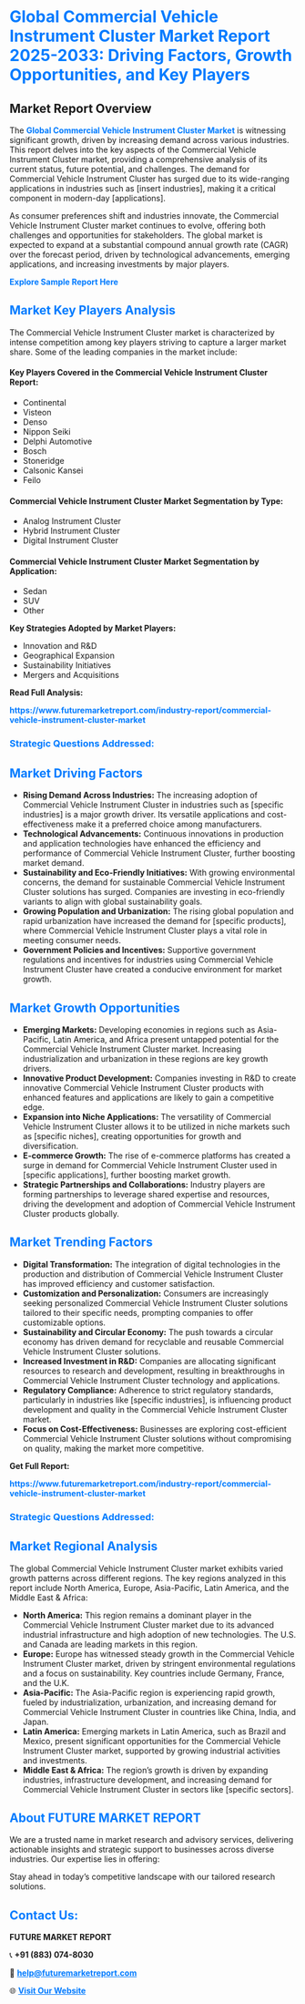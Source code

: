 <h1 style="color: #007BFF;">Global Commercial Vehicle Instrument Cluster Market Report 2025-2033: Driving Factors, Growth Opportunities, and Key Players</h1>

<section id="overview">
<h2>Market Report Overview</h2>
<p>The <a href="https://www.futuremarketreport.com/industry-report/commercial-vehicle-instrument-cluster-market" style="color: #007BFF; text-decoration: none;"><strong>Global Commercial Vehicle Instrument Cluster Market</strong></a> is witnessing significant growth, driven by increasing demand across various industries. This report delves into the key aspects of the Commercial Vehicle Instrument Cluster market, providing a comprehensive analysis of its current status, future potential, and challenges. The demand for Commercial Vehicle Instrument Cluster has surged due to its wide-ranging applications in industries such as [insert industries], making it a critical component in modern-day [applications].</p>
<p>As consumer preferences shift and industries innovate, the Commercial Vehicle Instrument Cluster market continues to evolve, offering both challenges and opportunities for stakeholders. The global market is expected to expand at a substantial compound annual growth rate (CAGR) over the forecast period, driven by technological advancements, emerging applications, and increasing investments by major players.</p>
</section>

<section id="overview">
<p><a href="https://www.futuremarketreport.com/request-sample/reportId=87007" style="color: #007BFF; text-decoration: none;"><strong>Explore Sample Report Here</strong></a></p>
</section>

<section id="key-players">
<h2 style="color: #007BFF;">Market Key Players Analysis</h2>
<p>The Commercial Vehicle Instrument Cluster market is characterized by intense competition among key players striving to capture a larger market share. Some of the leading companies in the market include:</p>
<h4>Key Players Covered in the Commercial Vehicle Instrument Cluster Report:</h4>
<ul><li>Continental</li><li>Visteon</li><li>Denso</li><li>Nippon Seiki</li><li>Delphi Automotive</li><li>Bosch</li><li>Stoneridge</li><li>Calsonic Kansei</li><li>Feilo</li></ul>
<h4>Commercial Vehicle Instrument Cluster Market Segmentation by Type:</h4>
<ul><li>Analog Instrument Cluster</li><li>Hybrid Instrument Cluster</li><li>Digital Instrument Cluster</li></ul>

<h4>Commercial Vehicle Instrument Cluster Market Segmentation by Application:</h4>
<ul><li>Sedan</li><li>SUV</li><li>Other</li></ul>
<p><strong>Key Strategies Adopted by Market Players:</strong></p>
<ul>
<li>Innovation and R&D</li>
<li>Geographical Expansion</li>
<li>Sustainability Initiatives</li>
<li>Mergers and Acquisitions</li>
</ul>
</section>

<section>
<p><strong>Read Full Analysis: </strong></p><a href="https://www.futuremarketreport.com/industry-report/commercial-vehicle-instrument-cluster-market" style="color: #007BFF; text-decoration: none;"><strong>https://www.futuremarketreport.com/industry-report/commercial-vehicle-instrument-cluster-market</strong></a>
<h3 style="color: #007BFF;">Strategic Questions Addressed:</h3>
</section>

<section id="driving-factors">
<h2 style="color: #007BFF;">Market Driving Factors</h2>
<ul>
<li><strong>Rising Demand Across Industries:</strong> The increasing adoption of Commercial Vehicle Instrument Cluster in industries such as [specific industries] is a major growth driver. Its versatile applications and cost-effectiveness make it a preferred choice among manufacturers.</li>
<li><strong>Technological Advancements:</strong> Continuous innovations in production and application technologies have enhanced the efficiency and performance of Commercial Vehicle Instrument Cluster, further boosting market demand.</li>
<li><strong>Sustainability and Eco-Friendly Initiatives:</strong> With growing environmental concerns, the demand for sustainable Commercial Vehicle Instrument Cluster solutions has surged. Companies are investing in eco-friendly variants to align with global sustainability goals.</li>
<li><strong>Growing Population and Urbanization:</strong> The rising global population and rapid urbanization have increased the demand for [specific products], where Commercial Vehicle Instrument Cluster plays a vital role in meeting consumer needs.</li>
<li><strong>Government Policies and Incentives:</strong> Supportive government regulations and incentives for industries using Commercial Vehicle Instrument Cluster have created a conducive environment for market growth.</li>
</ul>
</section>

<section id="growth-opportunities">
<h2 style="color: #007BFF;">Market Growth Opportunities</h2>
<ul>
<li><strong>Emerging Markets:</strong> Developing economies in regions such as Asia-Pacific, Latin America, and Africa present untapped potential for the Commercial Vehicle Instrument Cluster market. Increasing industrialization and urbanization in these regions are key growth drivers.</li>
<li><strong>Innovative Product Development:</strong> Companies investing in R&D to create innovative Commercial Vehicle Instrument Cluster products with enhanced features and applications are likely to gain a competitive edge.</li>
<li><strong>Expansion into Niche Applications:</strong> The versatility of Commercial Vehicle Instrument Cluster allows it to be utilized in niche markets such as [specific niches], creating opportunities for growth and diversification.</li>
<li><strong>E-commerce Growth:</strong> The rise of e-commerce platforms has created a surge in demand for Commercial Vehicle Instrument Cluster used in [specific applications], further boosting market growth.</li>
<li><strong>Strategic Partnerships and Collaborations:</strong> Industry players are forming partnerships to leverage shared expertise and resources, driving the development and adoption of Commercial Vehicle Instrument Cluster products globally.</li>
</ul>
</section>

<section id="trending-factors">
<h2 style="color: #007BFF;">Market Trending Factors</h2>
<ul>
<li><strong>Digital Transformation:</strong> The integration of digital technologies in the production and distribution of Commercial Vehicle Instrument Cluster has improved efficiency and customer satisfaction.</li>
<li><strong>Customization and Personalization:</strong> Consumers are increasingly seeking personalized Commercial Vehicle Instrument Cluster solutions tailored to their specific needs, prompting companies to offer customizable options.</li>
<li><strong>Sustainability and Circular Economy:</strong> The push towards a circular economy has driven demand for recyclable and reusable Commercial Vehicle Instrument Cluster solutions.</li>
<li><strong>Increased Investment in R&D:</strong> Companies are allocating significant resources to research and development, resulting in breakthroughs in Commercial Vehicle Instrument Cluster technology and applications.</li>
<li><strong>Regulatory Compliance:</strong> Adherence to strict regulatory standards, particularly in industries like [specific industries], is influencing product development and quality in the Commercial Vehicle Instrument Cluster market.</li>
<li><strong>Focus on Cost-Effectiveness:</strong> Businesses are exploring cost-efficient Commercial Vehicle Instrument Cluster solutions without compromising on quality, making the market more competitive.</li>
</ul>
</section>

<section>
<p><strong>Get Full Report: </strong></p><a href="https://www.futuremarketreport.com/industry-report/commercial-vehicle-instrument-cluster-market" style="color: #007BFF; text-decoration: none;"><strong>https://www.futuremarketreport.com/industry-report/commercial-vehicle-instrument-cluster-market</strong></a>
<h3 style="color: #007BFF;">Strategic Questions Addressed:</h3>
</section>


<section id="regional-analysis">
<h2 style="color: #007BFF;">Market Regional Analysis</h2>
<p>The global Commercial Vehicle Instrument Cluster market exhibits varied growth patterns across different regions. The key regions analyzed in this report include North America, Europe, Asia-Pacific, Latin America, and the Middle East & Africa:</p>
<ul>
<li><strong>North America:</strong> This region remains a dominant player in the Commercial Vehicle Instrument Cluster market due to its advanced industrial infrastructure and high adoption of new technologies. The U.S. and Canada are leading markets in this region.</li>
<li><strong>Europe:</strong> Europe has witnessed steady growth in the Commercial Vehicle Instrument Cluster market, driven by stringent environmental regulations and a focus on sustainability. Key countries include Germany, France, and the U.K.</li>
<li><strong>Asia-Pacific:</strong> The Asia-Pacific region is experiencing rapid growth, fueled by industrialization, urbanization, and increasing demand for Commercial Vehicle Instrument Cluster in countries like China, India, and Japan.</li>
<li><strong>Latin America:</strong> Emerging markets in Latin America, such as Brazil and Mexico, present significant opportunities for the Commercial Vehicle Instrument Cluster market, supported by growing industrial activities and investments.</li>
<li><strong>Middle East & Africa:</strong> The region’s growth is driven by expanding industries, infrastructure development, and increasing demand for Commercial Vehicle Instrument Cluster in sectors like [specific sectors].</li>
</ul>
</section>

<footer>
<h2 style="color: #007BFF;">About FUTURE MARKET REPORT</h2>
<p>We are a trusted name in market research and advisory services, delivering actionable insights and strategic support to businesses across diverse industries. Our expertise lies in offering:</p>

<p>Stay ahead in today’s competitive landscape with our tailored research solutions.</p>

<h2 style="color: #007BFF;">Contact Us:</h2>
<p><strong>FUTURE MARKET REPORT</strong></p>
<p>📞 <strong>+91 (883) 074-8030</strong></p>
<p>📧 <strong><a href="mailto:help@futuremarketreport.com" style="color: #007BFF;">help@futuremarketreport.com</a></strong></p>
<p>🌐 <strong><a href="https://www.futuremarketreport.com/" style="color: #007BFF;">Visit Our Website</a></strong></p>
</footer>